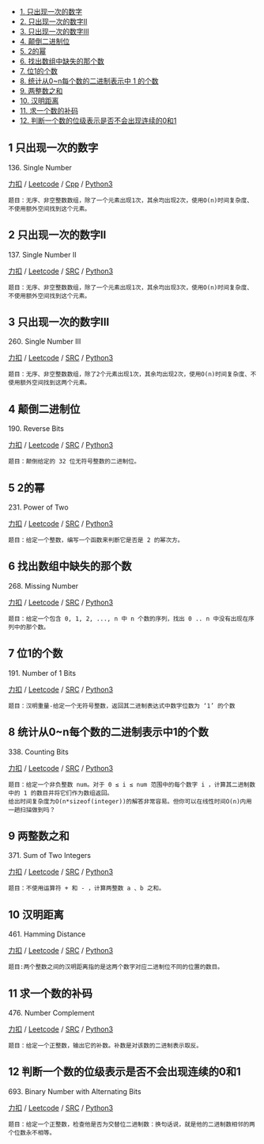 <!-- GFM-TOC -->
* [1. 只出现一次的数字](#1-只出现一次的数字)
* [2. 只出现一次的数字II](#2-只出现一次的数字II)
* [3. 只出现一次的数字III](#3-只出现一次的数字III)
* [4. 颠倒二进制位](#4-颠倒二进制位)
* [5. 2的幂](#5-2的幂)
* [6. 找出数组中缺失的那个数](#6-找出数组中缺失的那个数)
* [7. 位1的个数](#7-位1的个数)
* [8. 统计从0~n每个数的二进制表示中 1 的个数](#8-统计从0~n每个数的二进制表示中1的个数)
* [9. 两整数之和](#9-两整数之和)
* [10. 汉明距离](#10-汉明距离)
* [11. 求一个数的补码](#11-求一个数的补码)
* [12. 判断一个数的位级表示是否不会出现连续的0和1](#12-判断一个数的位级表示是否不会出现连续的0和1)
<!-- GFM-TOC -->

## 1 只出现一次的数字
136\. Single Number

[力扣](https://leetcode-cn.com/problems/single-number/) / [Leetcode](https://leetcode.com/problems/single-number/) / [Cpp](../ds_9_bit_operation/L136.cpp) / [Python3](../python-algorithm/ds_9_bit_operation/L136.py)
```
题目：无序、非空整数数组，除了一个元素出现1次，其余均出现2次，使用O(n)时间复杂度、不使用额外空间找到这个元素。
```
## 2 只出现一次的数字II
137\. Single Number II

[力扣](https://leetcode-cn.com/problems/single-number-ii/) / [Leetcode](https://leetcode.com/problems/single-number-ii/) / [SRC](../ds_9_bit_operation/L137-m.cpp) / [Python3](../python-algorithm/ds_9_bit_operation/L137-m.py)
```
题目：无序、非空整数数组，除了一个元素出现1次，其余均出现3次，使用O(n)时间复杂度、不使用额外空间找到这个元素。
```

## 3 只出现一次的数字III
260\. Single Number III

[力扣](https://leetcode-cn.com/problems/single-number-iii/) / [Leetcode](https://leetcode.com/problems/single-number-iii/) / [SRC](../ds_9_bit_operation/L260-m.cpp) / [Python3](../python-algorithm/ds_9_bit_operation/L260-m.py)
```
题目：无序、非空整数数组，除了2个元素出现1次，其余均出现2次，使用O(n)时间复杂度、不使用额外空间找到这两个元素。
```

## 4 颠倒二进制位
190\. Reverse Bits

[力扣](https://leetcode-cn.com/problems/reverse-bits/) / [Leetcode](https://leetcode.com/problems/reverse-bits/) / [SRC](../ds_9_bit_operation/L190.cpp) / [Python3](../python-algorithm/ds_9_bit_operation/L190.py)
```
题目：颠倒给定的 32 位无符号整数的二进制位。
```



## 5 2的幂
231\. Power of Two 

[力扣](https://leetcode-cn.com/problems/power-of-two/) / [Leetcode](https://leetcode.com/problems/power-of-two/) / [SRC](../ds_9_bit_operation/L231.cpp) / [Python3](../python-algorithm/ds_9_bit_operation/L231.py)
```
题目：给定一个整数，编写一个函数来判断它是否是 2 的幂次方。
```

## 6 找出数组中缺失的那个数
268\. Missing Number	 

[力扣](https://leetcode-cn.com/problems/missing-number/) / [Leetcode](https://leetcode.com/problems/missing-number/) / [SRC](../ds_7_array_inplace/L268.cpp) / [Python3](../python-algorithm/ds_9_bit_operation/L268.py)
```
题目：给定一个包含 0, 1, 2, ..., n 中 n 个数的序列，找出 0 .. n 中没有出现在序列中的那个数。
```

## 7 位1的个数
191\. Number of 1 Bits

[力扣](https://leetcode-cn.com/problems/number-of-1-bits/) / [Leetcode](https://leetcode.com/problems/number-of-1-bits/) / [SRC](../ds_9_bit_operation/L191.cpp) / [Python3](../python-algorithm/ds_9_bit_operation/L191.py)
```
题目：汉明重量-给定一个无符号整数，返回其二进制表达式中数字位数为 ‘1’ 的个数
```

## 8 统计从0~n每个数的二进制表示中1的个数 
338\. Counting Bits

[力扣](https://leetcode-cn.com/problems/counting-bits/) / [Leetcode](https://leetcode.com/problems/counting-bits/) / [SRC](../algo_05_dynamic_plan/L338-m.cpp) / [Python3](../python-algorithm/ds_9_bit_operation/L338-m.py)
```
题目：给定一个非负整数 num。对于 0 ≤ i ≤ num 范围中的每个数字 i ，计算其二进制数中的 1 的数目并将它们作为数组返回。
给出时间复杂度为O(n*sizeof(integer))的解答非常容易。但你可以在线性时间O(n)内用一趟扫描做到吗？
```

## 9 两整数之和
371\. Sum of Two Integers	

[力扣](https://leetcode-cn.com/problems/sum-of-two-integers/) / [Leetcode](https://leetcode.com/problems/sum-of-two-integers/) / [SRC](../ds_9_bit_operation/L371-m.cpp) / [Python3](../python-algorithm/ds_9_bit_operation/L371-m.py)
```
题目：不使用运算符 + 和 - ，计算两整数 a 、b 之和。
```

## 10 汉明距离
461\. Hamming Distance

[力扣](https://leetcode-cn.com/problems/hamming-distance/) / [Leetcode](https://leetcode.com/problems/hamming-distance/) / [SRC](../ds_9_bit_operation/L461.cpp) / [Python3](../python-algorithm/ds_9_bit_operation/L461.py)
```
题目:两个整数之间的汉明距离指的是这两个数字对应二进制位不同的位置的数目。
```

## 11 求一个数的补码
476\. Number Complement

[力扣](https://leetcode-cn.com/problems/number-complement/) / [Leetcode](https://leetcode.com/problems/number-complement/) / [SRC](../ds_9_bit_operation/L476.cpp) / [Python3](../python-algorithm/ds_9_bit_operation/L476.py)
```
题目：给定一个正整数，输出它的补数。补数是对该数的二进制表示取反。
```

## 12 判断一个数的位级表示是否不会出现连续的0和1
693\. Binary Number with Alternating Bits

[力扣](https://leetcode-cn.com/problems/binary-number-with-alternating-bits/) / [Leetcode](https://leetcode.com/problems/binary-number-with-alternating-bits/) / [SRC](../ds_9_bit_operation/L693.cpp) / [Python3](../python-algorithm/ds_9_bit_operation/L693.py)
```
题目：给定一个正整数，检查他是否为交替位二进制数：换句话说，就是他的二进制数相邻的两个位数永不相等。
```


